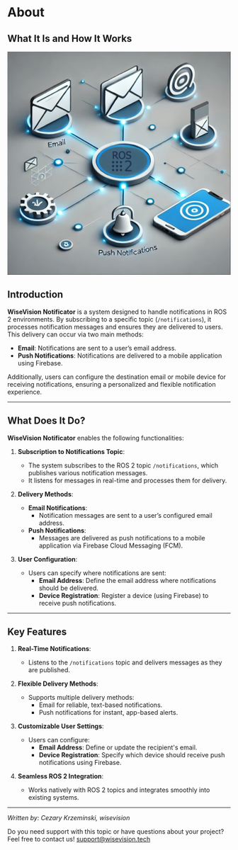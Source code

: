 
# About

## What It Is and How It Works
![WiseVisiona Notificator](asset/wisevision_notificator.jpg)
## Introduction
**WiseVision Notificator** is a system designed to handle notifications in ROS 2 environments. By subscribing to a specific topic (`/notifications`), it processes notification messages and ensures they are delivered to users. This delivery can occur via two main methods:
- **Email**: Notifications are sent to a user’s email address.
- **Push Notifications**: Notifications are delivered to a mobile application using Firebase.

Additionally, users can configure the destination email or mobile device for receiving notifications, ensuring a personalized and flexible notification experience.

---

## What Does It Do?

**WiseVision Notificator** enables the following functionalities:

1. **Subscription to Notifications Topic**:
   - The system subscribes to the ROS 2 topic `/notifications`, which publishes various notification messages.
   - It listens for messages in real-time and processes them for delivery.

2. **Delivery Methods**:
   - **Email Notifications**:
     - Notification messages are sent to a user’s configured email address.
   - **Push Notifications**:
     - Messages are delivered as push notifications to a mobile application via Firebase Cloud Messaging (FCM).

3. **User Configuration**:
   - Users can specify where notifications are sent:
     - **Email Address**: Define the email address where notifications should be delivered.
     - **Device Registration**: Register a device (using Firebase) to receive push notifications.

---

## Key Features

1. **Real-Time Notifications**:
   - Listens to the `/notifications` topic and delivers messages as they are published.

2. **Flexible Delivery Methods**:
   - Supports multiple delivery methods:
     - Email for reliable, text-based notifications.
     - Push notifications for instant, app-based alerts.

3. **Customizable User Settings**:
   - Users can configure:
     - **Email Address**: Define or update the recipient's email.
     - **Device Registration**: Specify which device should receive push notifications using Firebase.

4. **Seamless ROS 2 Integration**:
   - Works natively with ROS 2 topics and integrates smoothly into existing systems.

---
_Written by: Cezary Krzeminski, wisevision_ 

Do you need support with this topic or have questions about your project? Feel free to contact us! [support@wisevision.tech](mailto:support@wisevision.tech)
